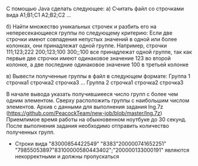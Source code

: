 С помощью Java сделать следующее:
а) Считать файл со строчками вида
A1;B1;C1
A2;B2;C2
...

б) Найти множество уникальных строчек и разбить его на непересекающиеся группы по следующему критерию:
Если две строчки имеют совпадения непустых значений в одной или более колонках, они принадлежат одной группе. 
Например, строчки
111;123;222
200;123;100
300;;100
все принадлежат одной группе, так как первые две строчки имеют одинаковое значение 123 во второй колонке, а две последние одинаковое значение 100 в третьей колонке

в) Вывести полученные группы в файл в следующем формате:
Группа 1
строчка1
строчка2
строчка3
...
Группа 2 
строчка1
строчка2
строчка3

В начале вывода указать получившиееся число групп с более чем одним элементом.
Сверху расположить группы с наибольшим числом элементов.
Архив с данными для выполнения задания lng.7z (https://github.com/PeacockTeam/new-job/blob/master/lng.7z)
Приемлимое время работы на обыкновенном ноутбуке до 30 секунд.
После выполнения задания необходимо отправить количество полученных групп.
* Строки вида
 "83000854422549"
 "8383"200000741652251"
 "79855053897"83100000580443402";"200000133000191"
 являются некорректными и должны пропускаться
